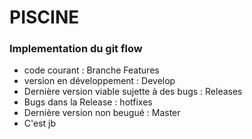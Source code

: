 ﻿# PISCINE


### Implementation du git flow

* code courant : Branche Features
* version en développement : Develop
* Dernière version viable sujette à des bugs : Releases
* Bugs dans la Release : hotfixes
* Dernière version non beugué : Master
* C'est jb




